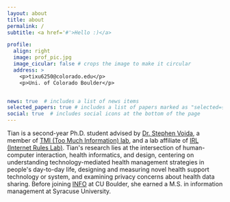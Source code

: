 ```yaml
---
layout: about
title: about
permalink: /
subtitle: <a href='#'>Hello :)</a>

profile:
  align: right
  image: prof_pic.jpg
  image_cicular: false # crops the image to make it circular
  address: >
    <p>tixu6250@colorado.edu</p>
    <p>Uni. of Colorado Boulder</p>


news: true  # includes a list of news items
selected_papers: true # includes a list of papers marked as "selected={true}"
social: true  # includes social icons at the bottom of the page
---
```


Tian is a second-year Ph.D. student advised by [Dr. Stephen Voida](https://stephen.voida.com/), a member of [TMI (Too Much Information) lab](https://tmilab.colorado.edu/), and a lab affiliate of [IRL (Internet Rules Lab)](https://www.internetruleslab.com/). Tian's research lies at the intersection of human-computer interaction, health informatics, and design, centering on understanding technology-mediated health management strategies in people's day-to-day life, designing and measuring novel health support technology or system, and examining privacy concerns about health data sharing. Before joining [INFO](https://www.colorado.edu/cmci/infoscience) at CU Boulder, she earned a M.S. in information management at Syracuse University.

